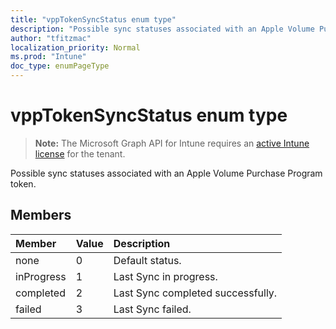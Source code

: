 ```yaml
---
title: "vppTokenSyncStatus enum type"
description: "Possible sync statuses associated with an Apple Volume Purchase Program token."
author: "tfitzmac"
localization_priority: Normal
ms.prod: "Intune"
doc_type: enumPageType
---
```


# vppTokenSyncStatus enum type

> **Note:** The Microsoft Graph API for Intune requires an [active Intune license](https://go.microsoft.com/fwlink/?linkid=839381) for the tenant.

Possible sync statuses associated with an Apple Volume Purchase Program token.

## Members
|Member|Value|Description|
|:---|:---|:---|
|none|0|Default status.|
|inProgress|1|Last Sync in progress.|
|completed|2|Last Sync completed successfully.|
|failed|3|Last Sync failed.|



